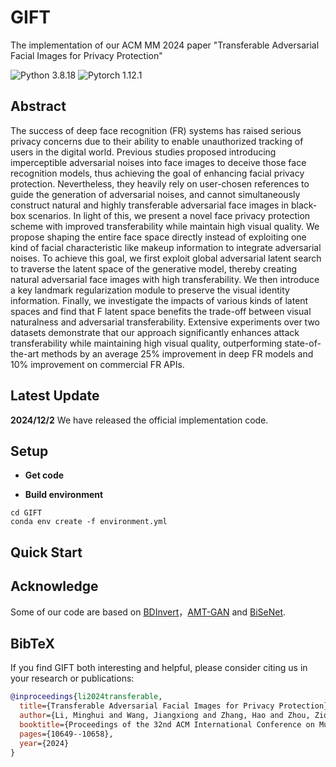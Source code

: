 # GIFT
The implementation of our ACM MM 2024 paper "Transferable Adversarial Facial Images for Privacy Protection"

![Python 3.8.18](https://img.shields.io/badge/python-3.8.18-green.svg?style=plastic)
![Pytorch 1.12.1](https://img.shields.io/badge/pytorch-1.12.1-red.svg?style=plastic)

## Abstract
The success of deep face recognition (FR) systems has raised serious privacy concerns due to their ability to enable unauthorized tracking of users in the digital world. Previous studies proposed introducing imperceptible adversarial noises into face images to deceive those face recognition models, thus achieving the goal of enhancing facial privacy protection. Nevertheless, they heavily rely on user-chosen references to guide the generation of adversarial noises, and cannot simultaneously construct natural and highly transferable adversarial face images in black-box scenarios. In light of this, we present a novel face privacy protection scheme with improved transferability while maintain high visual quality. We propose shaping the entire face space directly instead of exploiting one kind of facial characteristic like makeup information to integrate adversarial noises. To achieve this goal, we first exploit global adversarial latent search to traverse the latent space of the generative model, thereby creating natural adversarial face images with high transferability. We then introduce a key landmark regularization module to preserve the visual identity information. Finally, we investigate the impacts of various kinds of latent spaces and find that F latent space benefits the trade-off between visual naturalness and adversarial transferability. Extensive experiments over two datasets demonstrate that our approach significantly enhances attack transferability while maintaining high visual quality, outperforming state-of-the-art methods by an average 25% improvement in deep FR models and 10% improvement on commercial FR APIs.

## Latest Update
**2024/12/2** We have released the official implementation code.

## Setup
- **Get code**

- **Build environment**
```shell
cd GIFT
conda env create -f environment.yml
```

## Quick Start

## Acknowledge
Some of our code are based on [BDInvert](https://github.com/kkang831/BDInvert_Release)，[AMT-GAN](https://github.com/CGCL-codes/AMT-GAN) and [BiSeNet](https://github.com/zllrunning/face-parsing.PyTorch).

## BibTeX 
If you find GIFT both interesting and helpful, please consider citing us in your research or publications:
```bibtex
@inproceedings{li2024transferable,
  title={Transferable Adversarial Facial Images for Privacy Protection},
  author={Li, Minghui and Wang, Jiangxiong and Zhang, Hao and Zhou, Ziqi and Hu, Shengshan and Pei, Xiaobing},
  booktitle={Proceedings of the 32nd ACM International Conference on Multimedia},
  pages={10649--10658},
  year={2024}
}
```



